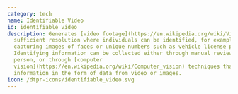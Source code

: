 ```yaml
---
category: tech
name: Identifiable Video
id: identifiable_video
description: Generates [video footage](https://en.wikipedia.org/wiki/Video) of a
  sufficient resolution where individuals can be identified, for example by
  capturing images of faces or unique numbers such as vehicle license plates.
  Identifying information can be collected either through manual review by a
  person, or through [computer
  vision](https://en.wikipedia.org/wiki/Computer_vision) techniques that derives
  information in the form of data from video or images.
icon: /dtpr-icons/identifiable_video.svg
---
```

